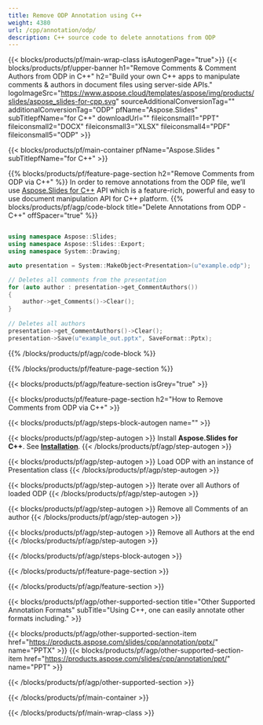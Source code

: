```yaml
---
title: Remove ODP Annotation using C++ 
weight: 4380
url: /cpp/annotation/odp/ 
description: C++ source code to delete annotations from ODP
---
```


{{< blocks/products/pf/main-wrap-class isAutogenPage="true">}}
{{< blocks/products/pf/upper-banner h1="Remove Comments & Comment Authors from ODP in C++" h2="Build your own C++ apps to manipulate comments & authors in document files using server-side APIs." logoImageSrc="https://www.aspose.cloud/templates/aspose/img/products/slides/aspose_slides-for-cpp.svg" sourceAdditionalConversionTag="" additionalConversionTag="ODP" pfName="Aspose.Slides" subTitlepfName="for C++" downloadUrl="" fileiconsmall1="PPT" fileiconsmall2="DOCX" fileiconsmall3="XLSX" fileiconsmall4="PDF" fileiconsmall5="ODP" >}}

{{< blocks/products/pf/main-container pfName="Aspose.Slides " subTitlepfName="for C++" >}}

{{% blocks/products/pf/feature-page-section  h2="Remove Comments from ODP via C++" %}}
In order to remove annotations from the ODP file, we’ll use  [Aspose.Slides for C++](https://products.aspose.com/slides/cpp/) API which is a feature-rich, powerful and easy to use document manipulation API for C++ platform.
{{% blocks/products/pf/agp/code-block title="Delete Annotations from ODP - C++" offSpacer="true" %}}

```cpp

using namespace Aspose::Slides;
using namespace Aspose::Slides::Export;
using namespace System::Drawing;

auto presentation = System::MakeObject<Presentation>(u"example.odp");

// Deletes all comments from the presentation
for (auto author : presentation->get_CommentAuthors())
{
    author->get_Comments()->Clear();
}
        
// Deletes all authors
presentation->get_CommentAuthors()->Clear();
presentation->Save(u"example_out.pptx", SaveFormat::Pptx);
```
{{% /blocks/products/pf/agp/code-block %}}

{{% /blocks/products/pf/feature-page-section %}}

{{< blocks/products/pf/agp/feature-section isGrey="true" >}}

{{< blocks/products/pf/feature-page-section  h2="How to Remove Comments from ODP via C++" >}}

{{< blocks/products/pf/agp/steps-block-autogen name="" >}}

{{< blocks/products/pf/agp/step-autogen >}}
Install **Aspose.Slides for C++**. See [**Installation**](https://docs.aspose.com/slides/cpp/installation/).
{{< /blocks/products/pf/agp/step-autogen >}}

{{< blocks/products/pf/agp/step-autogen >}}
Load ODP with an instance of Presentation class
{{< /blocks/products/pf/agp/step-autogen >}}

{{< blocks/products/pf/agp/step-autogen >}}
Iterate over all Authors of loaded ODP
{{< /blocks/products/pf/agp/step-autogen >}}

{{< blocks/products/pf/agp/step-autogen >}}
Remove all Comments of an author
{{< /blocks/products/pf/agp/step-autogen >}}

{{< blocks/products/pf/agp/step-autogen >}}
Remove all Authors at the end
{{< /blocks/products/pf/agp/step-autogen >}}

{{< /blocks/products/pf/agp/steps-block-autogen >}}

{{< /blocks/products/pf/feature-page-section >}}

{{< /blocks/products/pf/agp/feature-section >}}

{{< blocks/products/pf/agp/other-supported-section title="Other Supported Annotation Formats" subTitle="Using C++, one can easily annotate other formats including." >}}

{{< blocks/products/pf/agp/other-supported-section-item href="https://products.aspose.com/slides/cpp/annotation/pptx/" name="PPTX" >}}
{{< blocks/products/pf/agp/other-supported-section-item href="https://products.aspose.com/slides/cpp/annotation/ppt/" name="PPT" >}}

{{< /blocks/products/pf/agp/other-supported-section >}}

{{< /blocks/products/pf/main-container >}}
    
{{< /blocks/products/pf/main-wrap-class >}}